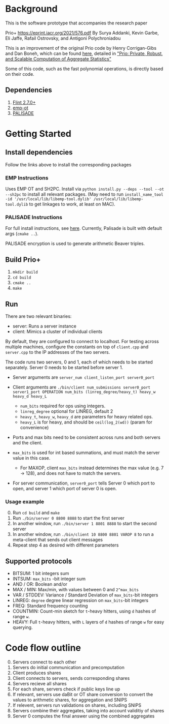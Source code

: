 # Background

This is the software prototype that accompanies the research paper

Prio+ https://eprint.iacr.org/2021/576.pdf
By Surya Addanki, Kevin Garbe, Eli Jaffe, Rafail Ostrovsky, and Antigoni Polychroniadou

This is an improvement of the original Prio code by Henry Corrigan-Gibs and Dan Boneh, which can be found [here](https://github.com/henrycg/prio), detailed in ["Prio: Private, Robust, and Scalable Computation of Aggregate Statistics"](https://crypto.stanford.edu/prio/paper.pdf)

Some of this code, such as the fast polynomial operations, is directly based on their code.


## Dependencies

1. [Flint 2.7.0+](https://flintlib.org)
2. [emp-ot](https://github.com/emp-toolkit/emp-ot)
3. [PALISADE](https://gitlab.com/palisade/palisade-release)

# Getting Started

## Install dependencies

Follow the links above to install the corresponding packages

### EMP Instructions

Uses EMP OT and SH2PC.
Install via `python install.py --deps --tool --ot --sh2pc` to install all relevant packages.
(May need to run `install_name_tool -id '/usr/local/lib/libemp-tool.dylib' /usr/local/lib/libemp-tool.dylib` to get linkages to work, at least on MAC).

### PALISADE Instructions

For full install instructions, see [here](https://gitlab.com/palisade/palisade-release/-/wikis/Build-instructions).
Currently, Palisade is built with default args (`cmake ..`).

PALISADE encryption is used to generate arithmetic Beaver triples.

## Build Prio+

1. `mkdir build`
2. `cd build`
3. `cmake ..`
4. `make`

## Run

There are two relevant binaries:
* server: Runs a server instance
* client: Mimics a cluster of individual clients

By default, they are configured to connect to localhost.
For testing across multiple machines, configure the constants on top of `client.cpp` and `server.cpp` to the IP addresses of the two servers.

The code runs two servers, 0 and 1, each of which needs to be started separately.
Server 0 needs to be started before server 1.

* Server arguments are `server_num client_listen_port server0_port`
* Client arguments are `./bin/client num_submissions server0_port server1_port OPERATION num_bits (linreg_degree/heavy_t) heavy_w heavy_d heavy_L`
  * `num_bits` required for ops using integers.
  * `linreg_degree` optional for LINREG, default 2
  * `heavy_t`, `heavy_w`, `heavy_d` are parameters for heavy related ops.
  * `heavy_L` is for heavy, and should be `ceil(log_2(wd))` (param for convenience)

* Ports and max bits need to be consistent across runs and both servers and the client.
* `max_bits` is used for int based summations, and must match the server value in this case.
  * For MAXOP, client `max_bits` instead determines the max value (e.g. 7 -> 128), and does not have to match the servers.
* For server communication, `server0_port` tells Server 0 which port to open, and server 1 which port of server 0 is open.

### Usage example

0. Run `cd build` and `make`
1. Run `./bin/server 0 8800 8888` to start the first server
2. In another window, run `./bin/server 1 8801 8888` to start the second server
3. In another window, run `./bin/client 10 8800 8801 VAROP 8` to run a meta-client that sends out client messages
3. Repeat step 4 as desired with different parameters

## Supported protocols

* BITSUM: 1 bit integers sum
* INTSUM: `max_bits` -bit integer sum
* AND / OR: Boolean and/or
* MAX / MIN: Max/min, with values between 0 and `2^max_bits`
* VAR / STDDEV: Variance / Standard Deviation of `max_bits`-bit integers
* LINREG: `degree` degree linear regression on `max_bits`-bit integers
* FREQ: Standard frequency counting
* COUNTMIN: Count-min sketch for `t`-heavy hitters, using `d` hashes of range `w`.
* HEAVY: Full `t`-heavy hitters, with `L` layers of `d` hashes of range `w` for easy querying.

# Code flow outline

0. Servers connect to each other
1. Servers do initial communication and precomputation
2. Client produces shares
3. Client connects to servers, sends corresponding shares
4. Servers recieve all shares
5. For each share, servers check if public keys line up
6. If relevant, servers use daBit or OT share conversion to convert the values to arithmetic shares, for aggregation and SNIPS
7. If relevent, servers run validations on shares, including SNIPS
8. Servers combine their aggregates, taking into account validitiy of shares
9. Server 0 computes the final answer using the combined aggregates
